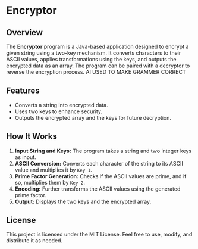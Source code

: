 # Encryptor

## Overview
The **Encryptor** program is a Java-based application designed to encrypt a given string using a two-key mechanism. It converts characters to their ASCII values, applies transformations using the keys, and outputs the encrypted data as an array. The program can be paired with a decryptor to reverse the encryption process.
AI USED TO MAKE GRAMMER CORRECT
## Features
- Converts a string into encrypted data.
- Uses two keys to enhance security.
- Outputs the encrypted array and the keys for future decryption.

## How It Works
1. **Input String and Keys:** The program takes a string and two integer keys as input.
2. **ASCII Conversion:** Converts each character of the string to its ASCII value and multiplies it by `Key 1`.
3. **Prime Factor Generation:** Checks if the ASCII values are prime, and if so, multiplies them by `Key 2`.
4. **Encoding:** Further transforms the ASCII values using the generated prime factor.
5. **Output:** Displays the two keys and the encrypted array.



## License
This project is licensed under the MIT License. Feel free to use, modify, and distribute it as needed.

